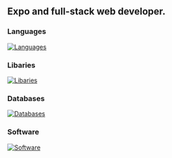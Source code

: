 ## Expo and full-stack web developer.

### Languages 
[![Languages](https://skillicons.dev/icons?i=ts,python,java,nodejs,js,html,css)](https://skillicons.dev)
### Libaries 
[![Libaries](https://skillicons.dev/icons?i=react,tailwind,nextjs,electron,flask)](https://skillicons.dev)
### Databases 
[![Databases](https://skillicons.dev/icons?i=mongodb,mysql,sqlite)](https://skillicons.dev)
### Software 
[![Software](https://skillicons.dev/icons?i=discord,eclipse,github,vscode)](https://skillicons.dev)

